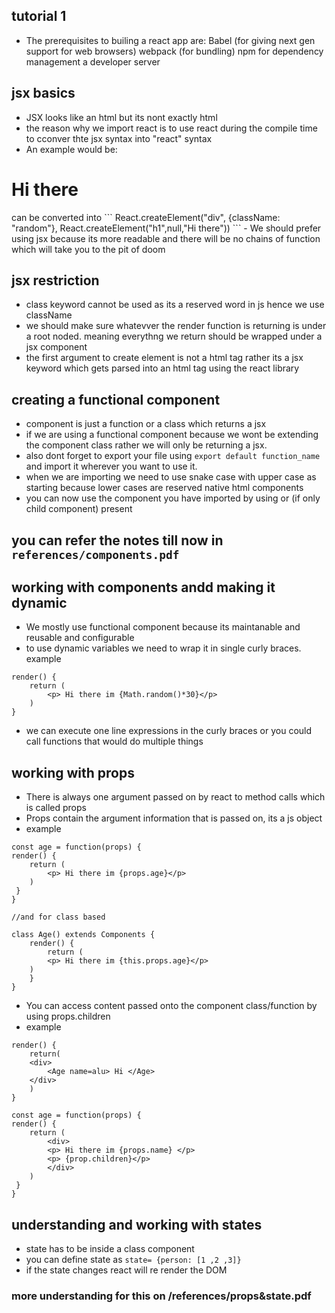 ## tutorial 1
- The prerequisites to builing a react app are:
 Babel (for giving next gen support for web browsers)
 webpack (for bundling)
 npm for dependency management 
 a developer server 

 ## jsx basics
 - JSX looks like an html but its nont exactly html
 - the reason why we import react is to use react during the compile time to cconver thte jsx syntax into "react" syntax 
 - An example would be:
 <div className="random">
 <h1> Hi there </h1> 
 <div>
 can be converted into  
 ```
 React.createElement("div", {className: "random"}, React.createElement("h1",null,"Hi there"))
```
- We should prefer using jsx because its more readable and there will be no chains of function which will take you to the pit of doom

## jsx restriction 
- class keyword cannot be used as its a reserved word in js hence we use className
- we should make sure whatevver the render function is returning is under a root noded. meaning everythng we return should be wrapped under a jsx component 
- the first argument to create element is not a html tag rather its a jsx keyword which gets parsed into an html tag using the react library 

## creating a functional component 
- component is just a function or a class which returns a jsx 
- if we are using a functional component because we wont be extending the component class rather we will only be returning a jsx.
- also dont forget to export your file using `export default function_name` and import it wherever you want to use it.
- when we are importing we need to use snake case with upper case as starting because lower cases are reserved native html components 
- you can now use the component you have imported by using <Component> </Component> or  <Component /> (if only child component) present

## you can refer the notes till now in `references/components.pdf`

## working with components andd making it dynamic 
- We mostly use functional component because its maintanable and reusable and configurable 
- to use dynamic variables we need to wrap it in single curly braces. 
example
```
render() {
	return (
		<p> Hi there im {Math.random()*30}</p>
	) 
}
```
- we can execute one line expressions in the curly braces or you could call functions that would do multiple things


## working with props
- There is  always one argument passed on by react to method calls which is called props
- Props contain the argument information that is passed on, its a js object
- example 
```
const age = function(props) {
render() {
	return (
		<p> Hi there im {props.age}</p>
	) 
 }
}

//and for class based

class Age() extends Components {
	render() {
		return (
		<p> Hi there im {this.props.age}</p>
	) 
	}
}
```
- You can access content passed onto the component class/function by using props.children
- example 
```
render() {
	return(
	<div>
		<Age name=alu> Hi </Age>
	</div>
	)
}

const age = function(props) {
render() {
	return (
		<div>
		<p> Hi there im {props.name} </p>
		<p> {prop.children}</p>
		</div>
	) 
 }
}

```

## understanding and working with states
 -  state has to be inside a class component
 - 	you can define state as `state= {person: [1 ,2 ,3]}`
 - if the state changes react will re render the DOM 
 
 ### more understanding for this on /references/props&state.pdf

